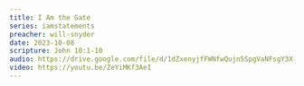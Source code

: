 ```yaml
---
title: I Am the Gate
series: iamstatements
preacher: will-snyder
date: 2023-10-08
scripture: John 10:1-10
audio: https://drive.google.com/file/d/1dZxenyjfFWNfwQujn5SpgVaNFsgY3X-X/view
video: https://youtu.be/ZeYiMKf3AeI
---
```

